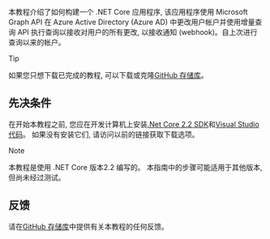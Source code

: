 <!-- markdownlint-disable MD002 MD041 -->

本教程介绍了如何构建一个 .NET Core 应用程序, 该应用程序使用 Microsoft Graph API 在 Azure Active Directory (Azure AD) 中更改用户帐户并使用增量查询 API 执行查询以接收对用户的所有更改, 以接收通知 (webhook)。自上次进行查询以来的帐户。

> [!TIP]
> 如果您只想下载已完成的教程, 可以下载或克隆[GitHub 存储库](https://github.com/microsoftgraph/msgraph-training-changenotifications)。

## <a name="prerequisites"></a>先决条件

在开始本教程之前, 您应在开发计算机上安装[.Net Core 2.2 SDK](https://dotnet.microsoft.com/download)和[Visual Studio 代码](https://code.visualstudio.com/)。 如果没有安装它们, 请访问以前的链接获取下载选项。

> [!NOTE]
> 本教程是使用 .NET Core 版本2.2 编写的。 本指南中的步骤可能适用于其他版本, 但尚未经过测试。

## <a name="feedback"></a>反馈

请在[GitHub 存储库](https://github.com/microsoftgraph/msgraph-training-changenotifications)中提供有关本教程的任何反馈。